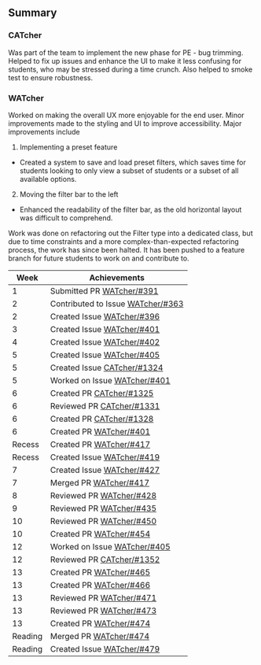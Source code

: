 ## Summary
### CATcher
Was part of the team to implement the new phase for PE - bug trimming. Helped to fix up issues and enhance the UI to make it less confusing for students, who may be stressed during a time crunch.
Also helped to smoke test to ensure robustness.

### WATcher
Worked on making the overall UX more enjoyable for the end user. Minor improvements made to the styling and UI to improve accessibility.
Major improvements include
1. Implementing a preset feature
- Created a system to save and load preset filters, which saves time for students looking to only view a subset of students or a subset of all available options.
2. Moving the filter bar to the left
- Enhanced the readability of the filter bar, as the old horizontal layout was difficult to comprehend.

Work was done on refactoring out the Filter type into a dedicated class, but due to time constraints and a more complex-than-expected refactoring process, the work has since been halted. It has been pushed to a feature branch for future students to work on and contribute to.



| Week | Achievements |
|----|---|
| 1 | Submitted PR [WATcher/#391](https://github.com/CATcher-org/WATcher/pull/391) |
| 2 | Contributed to Issue [WATcher/#363](https://github.com/CATcher-org/WATcher/issues/363) |
| 2 | Created Issue [WATcher/#396](https://github.com/CATcher-org/WATcher/issues/396) |
| 3 | Created Issue [WATcher/#401](https://github.com/CATcher-org/WATcher/issues/401) |
| 4 | Created Issue [WATcher/#402](https://github.com/CATcher-org/WATcher/issues/402) |
| 5 | Created Issue [WATcher/#405](https://github.com/CATcher-org/WATcher/issues/405) |
| 5 | Created Issue [CATcher/#1324](https://github.com/CATcher-org/CATcher/issues/1324)|
| 5 | Worked on Issue [WATcher/#401](https://github.com/CATcher-org/WATcher/issues/401)| 
| 6 | Created PR [CATcher/#1325](https://github.com/CATcher-org/CATcher/pull/1325)|
| 6 | Reviewed PR [CATcher/#1331](https://github.com/CATcher-org/CATcher/pull/1331)|
| 6 | Created PR [CATcher/#1328](https://github.com/CATcher-org/CATcher/pull/1328) |
| 6 | Created PR [WATcher/#401](https://github.com/CATcher-org/WATcher/issues/401)| 
| Recess | Created PR [WATcher/#417](https://github.com/CATcher-org/WATcher/pull/417) |
| Recess | Created Issue [WATcher/#419](https://github.com/CATcher-org/WATcher/pull/419) |
| 7 | Created Issue [WATcher/#427](https://github.com/CATcher-org/WATcher/issues/427) |
| 7 | Merged PR [WATcher/#417](https://github.com/CATcher-org/WATcher/pull/417) |
| 8 | Reviewed PR [WATcher/#428](https://github.com/CATcher-org/WATcher/pull/428) |
| 9 | Reviewed PR [WATcher/#435](https://github.com/CATcher-org/WATcher/pull/435) |
| 10 | Reviewed PR [WATcher/#450](https://github.com/CATcher-org/WATcher/pull/450) |
| 10 | Created PR [WATcher/#454](https://github.com/CATcher-org/WATcher/pull/454) |
| 12 | Worked on Issue [WATcher/#405](https://github.com/CATcher-org/WATcher/issues/405) |
| 12 | Reviewed PR [CATcher/#1352](https://github.com/CATcher-org/CATcher/pull/1352) |
| 13 | Created PR [WATcher/#465](https://github.com/CATcher-org/WATcher/pull/465) |
| 13 | Created PR [WATcher/#466](https://github.com/CATcher-org/WATcher/pull/466) |
| 13 | Reviewed PR [WATcher/#471](https://github.com/CATcher-org/WATcher/pull/471) |
| 13 | Reviewed PR [WATcher/#473](https://github.com/CATcher-org/WATcher/pull/473) |
| 13 | Created PR [WATcher/#474](https://github.com/CATcher-org/WATcher/pull/474) |
| Reading | Merged PR [WATcher/#474](https://github.com/CATcher-org/WATcher/pull/474) |
| Reading | Created Issue [WATcher/#479](https://github.com/CATcher-org/WATcher/issues/479) |



